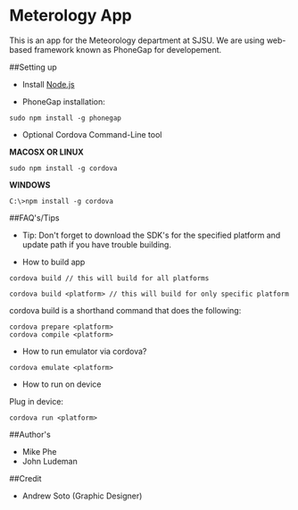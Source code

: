 # Meterology App
This is an app for the Meteorology department at SJSU. We are using web-based
framework known as PhoneGap for developement.


##Setting up
* Install [Node.js](http://nodejs.org/)

* PhoneGap installation:

```
sudo npm install -g phonegap
```

* Optional Cordova Command-Line tool

__MACOSX OR LINUX__
```
sudo npm install -g cordova
```

__WINDOWS__
```
C:\>npm install -g cordova
```

##FAQ's/Tips
* Tip: Don't forget to download the SDK's for the specified platform and update path if you have trouble building.

* How to build app
```
cordova build // this will build for all platforms
```

```
cordova build <platform> // this will build for only specific platform
```

cordova build is a shorthand command that does the following:
```
cordova prepare <platform>
cordova compile <platform>
```

* How to run emulator via cordova?
```
cordova emulate <platform>
```

* How to run on device

Plug in device:
```
cordova run <platform>
```


##Author's
* Mike Phe
* John Ludeman

##Credit
* Andrew Soto (Graphic Designer)
